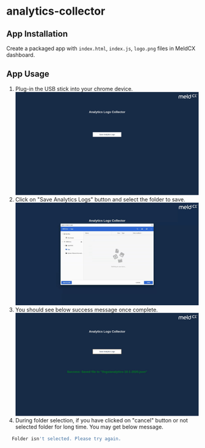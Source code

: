 # analytics-collector

## App Installation
Create a packaged app with `index.html`, `index.js`, `logo.png` files in MeldCX dashboard.

## App Usage

1. Plug-in the USB stick into your chrome device.
    <img src="./initialScreen.jpg"/>
2. Click on "Save Analytics Logs" button and select the folder to save.
    <img src="./folderSelection.JPG"/>
3. You should see below success message once complete.
    <img src="./successfulAction.jpg"/>
4. During folder selection, if you have clicked on "cancel" button or not selected folder for long time. You may get below message.
```bash
  Folder isn't selected. Please try again.
```